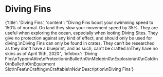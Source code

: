 
# Diving Fins

{'title': 'Diving Fins', 'content': "Diving Fins boost your swimming speed to 150% of normal. On land they slow your movement speed by 35%. They are useful when exploring the ocean, especially when looting Diving Sites. They give no protection against any kind of effect, and should only be used for diving.\nDiving Fins can only be found in crates. They can't be researched as they don't have a blueprint, and as such, can't be crafted.\nThey have no skins as of April 15th, 2020", 'infobox': 'Diving Fins\nType\nAttire\nProtection\nBullet\n0\nMelee\n0\nExplosion\n0\nCold\n0\nBullet\n0\nEquipment Slot\nFeet\nCrafting\nCraftable\nNo\nDescription\nDiving Fins'}
